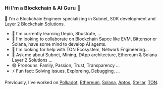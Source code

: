 ### Hi I'm a Blockchain & AI Guru 👋

🔭 I'm a Blockchain Engineer specializing in Subnet, SDK development and Layer 2 Blockchain Solutions.
- 🌱 I'm currently learning Depin, Sbustrate, ...
- 👯 I'm looking to collaborate on Blockchain Sapce like EVM, Bittensor or Solana, have some mind to develop AI agents.
- 🤔 I'm looking for help with  TON Ecosystem, Network Engineering...
- 💬 Ask me about Subnet, Mining, DApp architecture, Ethereum & Solana Layer 2 Solutions ...
- 😄 Pronouns: Family, Passion, Trust, Transparency ...
- ⚡ Fun fact: Solving issues, Exploreing, Debugging, ...
  
Previously, I've worked on [Polkadot](https://polkadot.com/), [Ethereum](https://ethereum.org), [Solana](https://solana.com), [Aptos](https://aptoslabs.com), [Stellar](https://stellar.org), [TON](https://ton.org).


<!--
**rustielin/rustielin** is a ✨ _special_ ✨ repository because its `README.md` (this file) appears on your GitHub profile.

Here are some ideas to get you started:
at [Aptos Labs](https://aptoslabs.com)
- 🔭 I'm currently working on ...
- 🌱 I'm currently learning ...
- 👯 I'm looking to collaborate on ...
- 🤔 I'm looking for help with ...
- 💬 Ask me about ...
- 📫 How to reach me: ...
- 😄 Pronouns: ...
- ⚡ Fun fact: ...
  ![](https://komarev.com/ghpvc/?username=spectrecoder7&color=brightgreen)
-->
